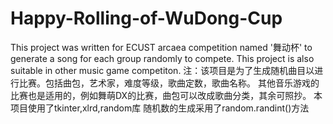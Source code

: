 # Happy-Rolling-of-WuDong-Cup
This project was written for ECUST arcaea competition named '舞动杯' to generate a song for each group randomly to compete. 
This project is also suitable in other music game competiton.
注：该项目是为了生成随机曲目以进行比赛。包括曲包，艺术家，难度等级，歌曲定数，歌曲名称。
其他音乐游戏的比赛也是适用的，例如舞萌DX的比赛，曲包可以改成歌曲分类，其余可照抄。
本项目使用了tkinter,xlrd,random库
随机数的生成采用了random.randint()方法
